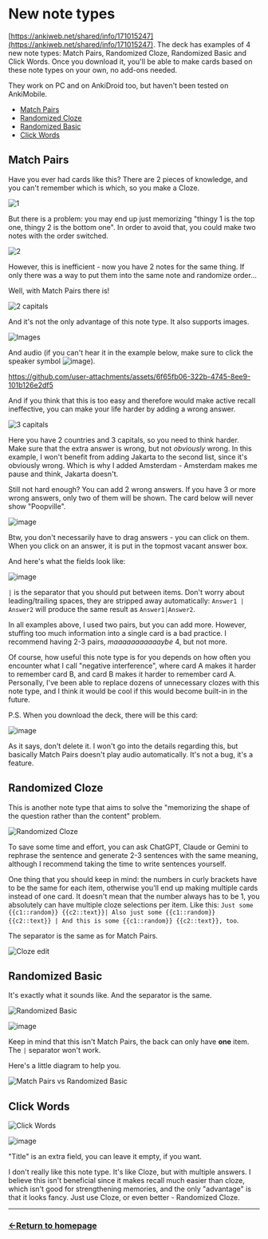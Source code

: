# New note types

[https://ankiweb.net/shared/info/171015247](https://ankiweb.net/shared/info/171015247). The deck has examples of 4 new note types: Match Pairs, Randomized Cloze, Randomized Basic and Click Words. Once you download it, you'll be able to make cards based on these note types on your own, no add-ons needed.

They work on PC and on AnkiDroid too, but haven't been tested on AnkiMobile.

- [Match Pairs](#match-pairs)
- [Randomized Cloze](#randomized-cloze)
- [Randomized Basic](#randomized-basic)
- [Click Words](#click-words)

## Match Pairs

Have you ever had cards like this? There are 2 pieces of knowledge, and you can't remember which is which, so you make a Cloze.

![1](https://github.com/user-attachments/assets/def904c9-b78b-437f-ac66-d8f0807f155f)

But there is a problem: you may end up just memorizing "thingy 1 is the top one, thingy 2 is the bottom one". In order to avoid that, you could make two notes with the order switched.

![2](https://github.com/user-attachments/assets/8ef6dd0a-6417-4106-a422-10048bd67af6)

However, this is inefficient - now you have 2 notes for the same thing. If only there was a way to put them into the same note and randomize order...

Well, with Match Pairs there is!

![2 capitals](https://github.com/user-attachments/assets/905f5a88-33f4-419a-a662-e1906c835385)

And it's not the only advantage of this note type. It also supports images.

![Images](https://github.com/user-attachments/assets/2b648768-12d4-4755-a036-d0ba7681c416)

And audio (if you can't hear it in the example below, make sure to click the speaker symbol ![image](https://github.com/user-attachments/assets/9d3d1efb-8669-484d-91bb-e1c7a91b7b30)).

https://github.com/user-attachments/assets/6f65fb06-322b-4745-8ee9-101b126e2df5

And if you think that this is too easy and therefore would make active recall ineffective, you can make your life harder by adding a wrong answer.

![3 capitals](https://github.com/user-attachments/assets/4133a134-4501-4a7b-a17b-a562d0ec3228)

Here you have 2 countries and 3 capitals, so you need to think harder.<br />
Make sure that the extra answer is wrong, but not *obviously* wrong. In this example, I won't benefit from adding Jakarta to the second list, since it's obviously wrong. Which is why I added Amsterdam - Amsterdam makes me pause and think, Jakarta doesn't.

Still not hard enough? You can add 2 wrong answers. If you have 3 or more wrong answers, only two of them will be shown. The card below will never show "Poopville".

![image](https://github.com/user-attachments/assets/c1a4eb0e-d218-4562-8a0d-f5d9e4a77d20)

Btw, you don't necessarily have to drag answers - you can click on them. When you click on an answer, it is put in the topmost vacant answer box.

And here's what the fields look like:

![image](https://github.com/user-attachments/assets/87a2b1b6-231b-40c2-8934-b0f9977b1cd8)

`|` is the separator that you should put between items. Don't worry about leading/trailing spaces, they are stripped away automatically: `Answer1 | Answer2` will produce the same result as `Answer1|Answer2`.

In all examples above, I used two pairs, but you can add more. However, stuffing too much information into a single card is a bad practice. I recommend having 2-3 pairs, *maaaaaaaaaaaybe* 4, but not more.

Of course, how useful this note type is for you depends on how often you encounter what I call "negative interference", where card A makes it harder to remember card B, and card B makes it harder to remember card A. Personally, I've been able to replace dozens of unnecessary clozes with this note type, and I think it would be cool if this would become built-in in the future.

P.S. When you download the deck, there will be this card:

![image](https://github.com/user-attachments/assets/ff46142b-776b-479a-bf9a-884e76761ef3)

As it says, don't delete it. I won't go into the details regarding this, but basically Match Pairs doesn't play audio automatically. It's not a bug, it's a feature.

## Randomized Cloze

This is another note type that aims to solve the "memorizing the shape of the question rather than the content" problem.

![Randomized Cloze](https://github.com/user-attachments/assets/75c665cc-470a-4930-b527-ef1e586ab04b)

To save some time and effort, you can ask ChatGPT, Claude or Gemini to rephrase the sentence and generate 2-3 sentences with the same meaning, although I recommend taking the time to write sentences yourself.

One thing that you should keep in mind: the numbers in curly brackets have to be the same for each item, otherwise you'll end up making multiple cards instead of one card. It doesn't mean that the number always has to be 1, you absolutely can have multiple cloze selections per item. Like this: `Just some {{c1::random}} {{c2::text}}| Also just some {{c1::random}} {{c2::text}} | And this is some {{c1::random}} {{c2::text}}, too`.

The separator is the same as for Match Pairs.

![Cloze edit](https://github.com/user-attachments/assets/5881adc5-7150-4f3a-8efa-90517425eb7a)

## Randomized Basic

It's exactly what it sounds like. And the separator is the same.

![Randomized Basic](https://github.com/user-attachments/assets/7a4e54a4-5646-4f3c-8a25-7f3dfc9f3f54)

![image](https://github.com/user-attachments/assets/5df3b54d-3e07-4227-ba98-c420054674ae)

Keep in mind that this isn't Match Pairs, the back can only have **one** item. The `|` separator won't work.

Here's a little diagram to help you.

![Match Pairs vs Randomized Basic](https://github.com/user-attachments/assets/3926eee6-4146-403c-be11-e5e96775f151)


## Click Words

![Click Words](https://github.com/user-attachments/assets/02d7bc6f-2a1d-4b7e-818d-9b4f30631caa)

![image](https://github.com/user-attachments/assets/5e4cd91d-0f0f-46e0-a265-ba2e90acf0bc)

"Title" is an extra field, you can leave it empty, if you want.

I don't really like this note type. It's like Cloze, but with multiple answers. I believe this isn't beneficial since it makes recall much easier than cloze, which isn't good for strengthening memories, and the only "advantage" is that it looks fancy. Just use Cloze, or even better - Randomized Cloze.


___
### [←Return to homepage](https://expertium.github.io/)
